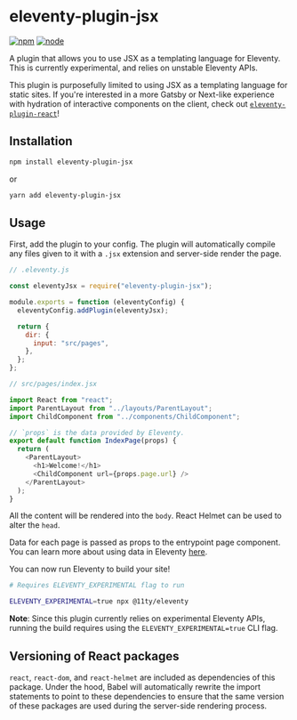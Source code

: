 # eleventy-plugin-jsx

[![npm](https://img.shields.io/npm/v/eleventy-plugin-jsx.svg?style=flat-square)](https://www.npmjs.com/package/eleventy-plugin-jsx/)
[![node](https://img.shields.io/node/v/eleventy-plugin-jsx.svg?style=flat-square)](https://nodejs.org/en/)

A plugin that allows you to use JSX as a templating language for Eleventy. This is currently experimental, and relies on unstable Eleventy APIs.

This plugin is purposefully limited to using JSX as a templating language for static sites. If you're interested in a more Gatsby or Next-like experience with hydration of interactive components on the client, check out [`eleventy-plugin-react`](https://github.com/kaicataldo/eleventy-plugin-react)!

## Installation

```sh
npm install eleventy-plugin-jsx
```

or

```sh
yarn add eleventy-plugin-jsx
```

## Usage

First, add the plugin to your config. The plugin will automatically compile any files given to it with a `.jsx` extension and server-side render the page.

```js
// .eleventy.js

const eleventyJsx = require("eleventy-plugin-jsx");

module.exports = function (eleventyConfig) {
  eleventyConfig.addPlugin(eleventyJsx);

  return {
    dir: {
      input: "src/pages",
    },
  };
};
```

```js
// src/pages/index.jsx

import React from "react";
import ParentLayout from "../layouts/ParentLayout";
import ChildComponent from "../components/ChildComponent";

// `props` is the data provided by Eleventy.
export default function IndexPage(props) {
  return (
    <ParentLayout>
      <h1>Welcome!</h1>
      <ChildComponent url={props.page.url} />
    </ParentLayout>
  );
}
```

All the content will be rendered into the `body`. React Helmet can be used to alter the `head`.

Data for each page is passed as props to the entrypoint page component. You can learn more about using data in Eleventy [here](https://www.11ty.dev/docs/data/).

You can now run Eleventy to build your site!

```sh
# Requires ELEVENTY_EXPERIMENTAL flag to run

ELEVENTY_EXPERIMENTAL=true npx @11ty/eleventy
```

**Note**: Since this plugin currently relies on experimental Eleventy APIs, running the build requires using the `ELEVENTY_EXPERIMENTAL=true` CLI flag.

## Versioning of React packages

`react`, `react-dom`, and `react-helmet` are included as dependencies of this package. Under the hood, Babel will automatically rewrite the import statements to point to these dependencies to ensure that the same version of these packages are used during the server-side rendering process.
